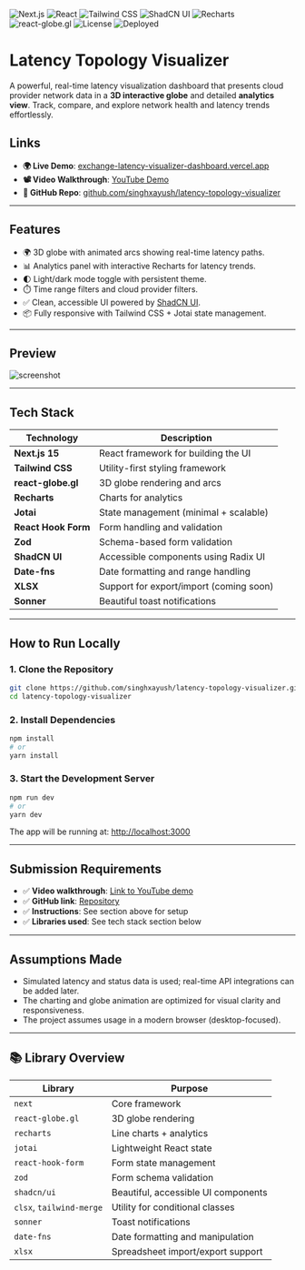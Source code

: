 ![Next.js](https://img.shields.io/badge/Next.js-15.4.3-blue?logo=nextdotjs&logoColor=white)
![React](https://img.shields.io/badge/React-19.1.0-61DAFB?logo=react&logoColor=white)
![Tailwind CSS](https://img.shields.io/badge/Tailwind_CSS-4.0-38B2AC?logo=tailwindcss&logoColor=white)
![ShadCN UI](https://img.shields.io/badge/ShadCN_UI-Components-8B5CF6?logo=radixui&logoColor=white)
![Recharts](https://img.shields.io/badge/Recharts-2.15.4-orange?logo=recharts&logoColor=white)
![react-globe.gl](https://img.shields.io/badge/3D_Globe-React_Globe.gl-00BFFF?logo=three.js&logoColor=white)
![License](https://img.shields.io/github/license/singhxayush/latency-topology-visualizer)
![Deployed](https://img.shields.io/badge/Live-Vercel-000000?logo=vercel)

# Latency Topology Visualizer

A powerful, real-time latency visualization dashboard that presents cloud provider network data in a **3D interactive globe** and detailed **analytics view**. Track, compare, and explore network health and latency trends effortlessly.

## Links

- **🌍 Live Demo**: [exchange-latency-visualizer-dashboard.vercel.app](https://exchange-latency-visualizer-dashboard.vercel.app/)
- **📽️ Video Walkthrough**: [YouTube Demo](https://www.youtube.com/watch?v=mq5Xte48zFA)
- **📁 GitHub Repo**: [github.com/singhxayush/latency-topology-visualizer](https://github.com/singhxayush/latency-topology-visualizer)

---

## Features

- 🌍 3D globe with animated arcs showing real-time latency paths.
- 📊 Analytics panel with interactive Recharts for latency trends.
- 🌓 Light/dark mode toggle with persistent theme.
- ⏱️ Time range filters and cloud provider filters.
- ✅ Clean, accessible UI powered by [ShadCN UI](https://ui.shadcn.com/).
- 📦 Fully responsive with Tailwind CSS + Jotai state management.

---

## Preview

![screenshot](https://user-images.githubusercontent.com/your-screenshot-link.jpg) <!-- Replace with your image link if you wish -->

---

## Tech Stack

| Technology          | Description                             |
| ------------------- | --------------------------------------- |
| **Next.js 15**      | React framework for building the UI     |
| **Tailwind CSS**    | Utility-first styling framework         |
| **react-globe.gl**  | 3D globe rendering and arcs             |
| **Recharts**        | Charts for analytics                    |
| **Jotai**           | State management (minimal + scalable)   |
| **React Hook Form** | Form handling and validation            |
| **Zod**             | Schema-based form validation            |
| **ShadCN UI**       | Accessible components using Radix UI    |
| **Date-fns**        | Date formatting and range handling      |
| **XLSX**            | Support for export/import (coming soon) |
| **Sonner**          | Beautiful toast notifications           |

---

## How to Run Locally

### 1. Clone the Repository

```bash
git clone https://github.com/singhxayush/latency-topology-visualizer.git
cd latency-topology-visualizer
```

### 2. Install Dependencies

```bash
npm install
# or
yarn install
```

### 3. Start the Development Server

```bash
npm run dev
# or
yarn dev
```

The app will be running at: [http://localhost:3000](http://localhost:3000)

---

## Submission Requirements

- ✅ **Video walkthrough**: [Link to YouTube demo](https://www.youtube.com/watch?v=mq5Xte48zFA)
- ✅ **GitHub link**: [Repository](https://github.com/singhxayush/latency-topology-visualizer)
- ✅ **Instructions**: See section above for setup
- ✅ **Libraries used**: See tech stack section below

---

## Assumptions Made

- Simulated latency and status data is used; real-time API integrations can be added later.
- The charting and globe animation are optimized for visual clarity and responsiveness.
- The project assumes usage in a modern browser (desktop-focused).

---

## 📚 Library Overview

| Library                  | Purpose                             |
| ------------------------ | ----------------------------------- |
| `next`                   | Core framework                      |
| `react-globe.gl`         | 3D globe rendering                  |
| `recharts`               | Line charts + analytics             |
| `jotai`                  | Lightweight React state             |
| `react-hook-form`        | Form state management               |
| `zod`                    | Form schema validation              |
| `shadcn/ui`              | Beautiful, accessible UI components |
| `clsx`, `tailwind-merge` | Utility for conditional classes     |
| `sonner`                 | Toast notifications                 |
| `date-fns`               | Date formatting and manipulation    |
| `xlsx`                   | Spreadsheet import/export support   |

<!-- ## License

This project is under the [MIT License](LICENSE).

© 2025 Ayush Singh. All rights reserved.

This project is not open source and may not be copied, modified, distributed, or used in any form without explicit permission from the author. -->
